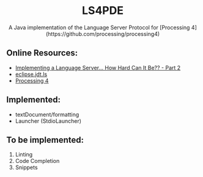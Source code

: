 <h1 align="center">
    LS4PDE
</h1>
<p align="center">
    A Java implementation of the Language Server Protocol for
    [Processing 4](https://github.com/processing/processing4)
</p>

## Online Resources:
- [Implementing a Language Server... How Hard Can It Be?? - Part 2](https://medium.com/ballerina-techblog/implementing-a-language-server-how-hard-can-it-be-part-2-fa65a741aa23)
- [eclipse.jdt.ls](https://github.com/eclipse/eclipse.jdt.ls)
- [Processing 4](https://github.com/processing/processing4)

## Implemented:
- textDocument/formatting
- Launcher (StdioLauncher)

## To be implemented:
1. Linting
2. Code Completion
3. Snippets
